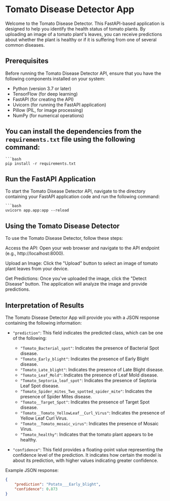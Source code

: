 # Tomato Disease Detector App

Welcome to the Tomato Disease Detector. This FastAPI-based application is designed to help you identify the health status of tomato plants. By uploading an image of a tomato plant's leaves, you can receive predictions about whether the plant is healthy or if it is suffering from one of several common diseases.

## Prerequisites

Before running the Tomato Disease Detector API, ensure that you have the following components installed on your system:

- Python (version 3.7 or later)
- TensorFlow (for deep learning)
- FastAPI (for creating the API)
- Uvicorn (for running the FastAPI application)
- Pillow (PIL, for image processing)
- NumPy (for numerical operations)

## You can install the dependencies from the `requirements.txt` file using the following command:

    ```bash
    pip install -r requirements.txt

## Run the FastAPI Application

To start the Tomato Disease Detector API, navigate to the directory containing your FastAPI application code and run the following command:

    ```bash
    uvicorn app.app:app --reload
    
## Using the Tomato Disease Detector

To use the Tomato Disease Detector, follow these steps:

Access the API: Open your web browser and navigate to the API endpoint (e.g., http://localhost:8000).

Upload an Image: Click the "Upload" button to select an image of tomato plant leaves from your device.

Get Predictions: Once you've uploaded the image, click the "Detect Disease" button. The application will analyze the image and provide predictions.

## Interpretation of Results

The Tomato Disease Detector App will provide you with a JSON response containing the following information:

- `"prediction"`: This field indicates the predicted class, which can be one of the following:

  - `"Tomato_Bacterial_spot"`: Indicates the presence of Bacterial Spot disease.
  - `"Tomato_Early_blight"`: Indicates the presence of Early Blight disease.
  - `"Tomato_Late_blight"`: Indicates the presence of Late Blight disease.
  - `"Tomato_Leaf_Mold"`: Indicates the presence of Leaf Mold disease.
  - `"Tomato_Septoria_leaf_spot"`: Indicates the presence of Septoria Leaf Spot disease.
  - `"Tomato_Spider_mites_Two_spotted_spider_mite"`: Indicates the presence of Spider Mites disease.
  - `"Tomato__Target_Spot"`: Indicates the presence of Target Spot disease.
  - `"Tomato__Tomato_YellowLeaf__Curl_Virus"`: Indicates the presence of Yellow Leaf Curl Virus.
  - `"Tomato__Tomato_mosaic_virus"`: Indicates the presence of Mosaic Virus.
  - `"Tomato_healthy"`: Indicates that the tomato plant appears to be healthy.

- `"confidence"`: This field provides a floating-point value representing the confidence level of the prediction. It indicates how certain the model is about its prediction, with higher values indicating greater confidence.

Example JSON response:

```json
{
    "prediction": "Potato___Early_blight",
    "confidence": 0.873
}